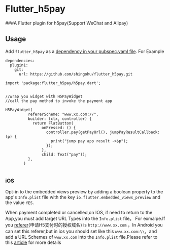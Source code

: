 # Flutter_h5pay
###A Flutter plugin for h5pay(Support WeChat and Alipay)







## Usage

Add `flutter_h5pay` as a [dependency in your pubspec.yaml file](https://flutter.io/platform-plugins/).
For Example
```
dependencies:
  plugin1:
    git:
      url: https://github.com/shingohu/flutter_h5pay.git
```

```
import 'package:flutter_h5pay/h5pay.dart';


//wrap you widget with H5PayWidget
//call the pay method to invoke the payment app

H5PayWidget(
          refererScheme: "www.xx.com://",
          builder: (ctx, controller) {
            return FlatButton(
                onPressed: () {
                  controller.pay(getPayUrl(), jumpPayResultCallback: (p) {
                    print("jump pay app result ->$p");
                  });
                },
                child: Text("pay"));
          },
        )


```


### iOS
Opt-in to the embedded views preview by adding a boolean property to the app's `Info.plist` file
with the key `io.flutter.embedded_views_preview` and the value `YES`.

When payment completed or cancelled,on IOS, if need to return to the App,you must add target URL Types into the `Info.plist` file。
For exmalpe.If you [referer](https://pay.weixin.qq.com/wiki/doc/api/H5.php?chapter=15_4 "referer")(申请H5支付时的授权域名) is `http://www.xx.com` ，In Android you can set this referer,but in ios you should set like this `www.xx.com:\\`，and add a URL Schemes of  `www.xx.com` into the `Info.plist` file.Please refer to this [article](https://juejin.im/post/5bc83676e51d450e4369b526 "article") for more details 









